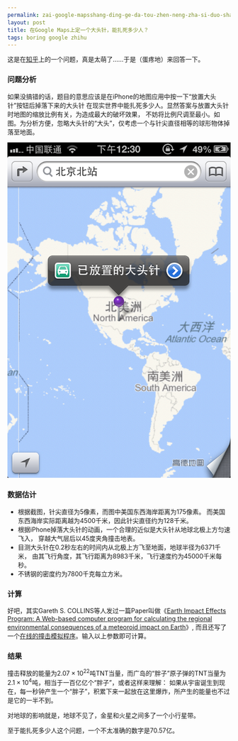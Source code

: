 ```yaml
---
permalink: zai-google-mapsshang-ding-ge-da-tou-zhen-neng-zha-si-duo-shao-ren.html
layout: post
title: 在Google Maps上定一个大头针，能扎死多少人？
tags: boring google zhihu
---
```


这是在[知乎](http://www.zhihu.com/question/21398888)上的一个问题，真是太萌了……于是（蛋疼地）来回答一下。

### 问题分析

如果没搞错的话，题目的意思应该是在iPhone的地图应用中按一下“放置大头针”按钮后掉落下来的大头针
在现实世界中能扎死多少人。显然答案与放置大头针时地图的缩放比例有关，为造成最大的破坏效果，
不妨将比例尺调至最小。如图。为分析方便，忽略大头针的“大头”，仅考虑一个与针尖直径相等的球形物体掉落至地面。

![](/images/pin.png)


### 数据估计

- 根据截图，针尖直径为5像素，而图中美国东西海岸距离为175像素。
  而美国东西海岸实际距离越为4500千米，因此针尖直径约为128千米。
- 根据iPhone掉落大头针的动画，一个合理的近似是大头针从地球北极上方匀速飞入，
  穿越大气层后以45度夹角撞击地表。
- 目测大头针在0.2秒左右的时间内从北极上方飞至地面，地球半径为6371千米，
  由其飞行角度，其飞行距离为8983千米，飞行速度约为45000千米每秒。
- 不锈钢的密度约为7800千克每立方米。

### 计算

好吧，其实Gareth S. COLLINS等人发过一篇Paper叫做《[Earth Impact Effects Program: A Web-based computer program for calculating the regional environmental consequences of a meteoroid impact on Earth](http://impact.ese.ic.ac.uk/ImpactEffects/effects.pdf)》, 
而且还写了一个[在线的撞击模拟程序](http://impact.ese.ic.ac.uk/)。输入以上参数即可计算。

### 结果

撞击释放的能量为$2.07\times{}10^{22}$吨TNT当量，而广岛的“胖子”原子弹的TNT当量为$2.1\times{}10^4$吨，相当于一百亿亿个“胖子”，或者这样来理解：
如果从宇宙诞生到现在，每一秒钟产生一个“胖子”，积累下来一起放在这里爆炸，所产生的能量也不过是它的一半不到。

对地球的影响就是，地球不见了，金星和火星之间多了一个小行星带。

至于能扎死多少人这个问题，一个不太准确的数字是70.57亿。


